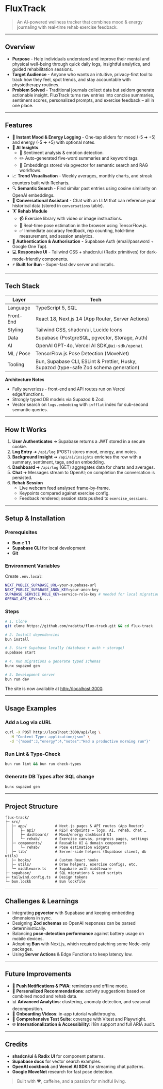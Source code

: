 # FluxTrack

> An AI-powered wellness tracker that combines mood & energy journaling with real-time rehab exercise feedback.

---

## Overview

- **Purpose** - Help individuals understand and improve their mental and physical well-being through quick daily logs, insightful analytics, and guided rehabilitation sessions.
- **Target Audience** - Anyone who wants an intuitive, privacy-first tool to track how they feel, spot trends, and stay accountable with physiotherapy routines.
- **Problem Solved** - Traditional journals collect data but seldom generate actionable insight. FluxTrack turns raw entries into concise summaries, sentiment scores, personalized prompts, and exercise feedback – all in one place.

---

## Features

- 📝 **Instant Mood & Energy Logging** - One-tap sliders for mood (-5 ➜ +5) and energy (-5 ➜ +5) with optional notes.
- 🤖 **AI Insights**
  - 🔬 Sentiment analysis & emotion detection.
  - ✏️ Auto-generated five-word summaries and keyword tags.
  - 🧮 Embeddings stored via pgvector for semantic search and RAG workflows.
- 📈 **Trend Visualisation** - Weekly averages, monthly charts, and streak counters built with Recharts.
- 🔍 **Semantic Search** - Find similar past entries using cosine similarity on OpenAI embeddings.
- 💬 **Conversational Assistant** - Chat with an LLM that can reference your historical data (stored in `conversations` table).
- 🏋️ **Rehab Module**
  - 📹 Exercise library with video or image instructions.
  - 🤸 Real-time pose estimation in the browser using TensorFlow.js.
  - ✅ Immediate accuracy feedback, rep counting, hold-time measurement, and session analytics.
- 🔐 **Authentication & Authorisation** - Supabase Auth (email/password + Google One Tap).
- 💻 **Responsive UI** - Tailwind CSS + shadcn/ui (Radix primitives) for dark-mode-friendly components.
- ⚡ **Built for Bun** - Super-fast dev server and installs.

---

## Tech Stack

| Layer     | Tech                                                                                   |
| --------- | -------------------------------------------------------------------------------------- |
| Language  | TypeScript 5, SQL                                                                      |
| Front-End | React 18, Next.js 14 (App Router, Server Actions)                                      |
| Styling   | Tailwind CSS, shadcn/ui, Lucide Icons                                                  |
| Data      | Supabase (PostgreSQL, pgvector, Storage, Auth)                                         |
| AI        | OpenAI GPT-4o, Vercel AI SDK,`@ai-sdk/openai`                                          |
| ML / Pose | TensorFlow.js Pose Detection (MoveNet)                                                 |
| Tooling   | Bun, Supabase CLI, ESLint & Prettier, Husky, Supazod (type-safe Zod schema generation) |

**Architecture Notes**

- Fully serverless - front-end and API routes run on Vercel edge/functions.
- Strongly typed DB models via Supazod & Zod.
- Vector search on `logs.embedding` with `ivfflat` index for sub-second semantic queries.

---

## How It Works

1. **User Authenticates** ➜ Supabase returns a JWT stored in a secure cookie.
2. **Log Entry** ➜ `/api/log` (POST) stores mood, energy, and notes.
3. **Background Insight** ➜ `/api/ai/insights` enriches the row with a summary, sentiment, tags, and an embedding.
4. **Dashboard** ➜ `/api/log` (GET) aggregates data for charts and averages.
5. **Chat** ➜ Messages stream to OpenAI; on completion the conversation is persisted.
6. **Rehab Session**
   - Live webcam feed analysed frame-by-frame.
   - Keypoints compared against exercise config.
   - Feedback rendered; session stats pushed to `exercise_sessions`.

---

## Setup & Installation

### Prerequisites

- **Bun ≥ 1.1**
- **Supabase CLI** for local development
- **Git**

### Environment Variables

Create `.env.local`:

```bash
NEXT_PUBLIC_SUPABASE_URL=your-supabase-url
NEXT_PUBLIC_SUPABASE_ANON_KEY=your-anon-key
SUPABASE_SERVICE_ROLE_KEY=service-role-key # needed for local migrations
OPENAI_API_KEY=sk-...
```

### Steps

```bash
# 1. Clone
git clone https://github.com/radatta/flux-track.git && cd flux-track

# 2. Install dependencies
bun install

# 3. Start Supabase locally (database + auth + storage)
supabase start

# 4. Run migrations & generate typed schemas
bunx supazod gen

# 5. Development server
bun run dev
```

The site is now available at [http://localhost:3000](http://localhost:3000).

---

## Usage Examples

### Add a Log via cURL

```bash
curl -X POST http://localhost:3000/api/log \
  -H "Content-Type: application/json" \
  -d '{"mood":3,"energy":4,"notes":"Had a productive morning run"}'
```

### Run Lint & Type-Check

```bash
bun run lint && bun run check-types
```

### Generate DB Types after SQL change

```bash
bunx supazod gen
```

---

## Project Structure

```
flux-track/
├─ src/
│  ├─ app/             # Next.js pages & API routes (App Router)
│  │   ├─ api/         # REST endpoints – logs, AI, rehab, chat …
│  │   ├─ dashboard/   # Mood/energy dashboard UI
│  │   └─ rehab/       # Exercise canvas, progress pages, settings
│  ├─ components/      # Reusable UI & domain components
│  │   └─ rehab/       # Pose estimation widgets
│  ├─ lib/             # Server-side helpers (Supabase client, db utils)
│  ├─ hooks/           # Custom React hooks
│  ├─ utils/           # Draw helpers, exercise configs, etc.
│  └─ middleware.ts    # Supabase auth middleware
├─ supabase/           # SQL migrations & seed scripts
├─ tailwind.config.ts  # Design tokens
└─ bun.lockb           # Bun lockfile
```

---

## Challenges & Learnings

- Integrating **pgvector** with Supabase and keeping embedding dimensions in sync.
- Designing **Zod schemas** so OpenAI responses can be parsed deterministically.
- Balancing **pose-detection performance** against battery usage on mobile devices.
- Adopting **Bun** with Next.js, which required patching some Node-only packages.
- Using **Server Actions** & Edge Functions to keep latency low.

---

## Future Improvements

- 🔔 **Push Notifications & PWA**: reminders and offline mode.
- 🤝 **Personalized Recommendations**: activity suggestions based on combined mood and rehab data.
- 📊 **Advanced Analytics**: clustering, anomaly detection, and seasonal decomposition.
- 🎥 **Onboarding Videos**: in-app tutorial walkthroughs.
- 🧪 **Comprehensive Test Suite**: coverage with Vitest and Playwright.
- 🌐 **Internationalization & Accessibility**: i18n support and full ARIA audit.

---

## Credits

- **shadcn/ui** & **Radix UI** for component patterns.
- **Supabase docs** for vector search examples.
- **OpenAI cookbook** and **Vercel AI SDK** for streaming chat patterns.
- **Google MoveNet** research for fast pose detection.

> Built with ❤️, caffeine, and a passion for mindful living.
